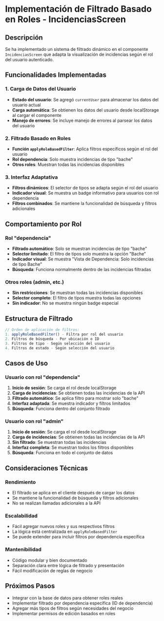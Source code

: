 # Implementación de Filtrado Basado en Roles - IncidenciasScreen

## Descripción
Se ha implementado un sistema de filtrado dinámico en el componente `IncidenciasScreen` que adapta la visualización de incidencias según el rol del usuario autenticado.

## Funcionalidades Implementadas

### 1. Carga de Datos del Usuario
- **Estado del usuario**: Se agregó `currentUser` para almacenar los datos del usuario actual
- **Carga automática**: Se obtienen los datos del usuario desde localStorage al cargar el componente
- **Manejo de errores**: Se incluye manejo de errores al parsear los datos del usuario

### 2. Filtrado Basado en Roles
- **Función `applyRoleBasedFilter`**: Aplica filtros específicos según el rol del usuario
- **Rol dependencia**: Solo muestra incidencias de tipo "bache"
- **Otros roles**: Muestran todas las incidencias disponibles

### 3. Interfaz Adaptativa
- **Filtros dinámicos**: El selector de tipos se adapta según el rol del usuario
- **Indicador visual**: Se muestra un badge informativo para usuarios con rol dependencia
- **Filtros combinados**: Se mantiene la funcionalidad de búsqueda y filtros adicionales

## Comportamiento por Rol

### Rol "dependencia"
- **Filtrado automático**: Solo se muestran incidencias de tipo "bache"
- **Selector limitado**: El filtro de tipos solo muestra la opción "Bache"
- **Indicador visual**: Se muestra "Vista de Dependencia: Solo incidencias de tipo Bache"
- **Búsqueda**: Funciona normalmente dentro de las incidencias filtradas

### Otros roles (admin, etc.)
- **Sin restricciones**: Se muestran todas las incidencias disponibles
- **Selector completo**: El filtro de tipos muestra todas las opciones
- **Sin indicador**: No se muestra ningún badge especial

## Estructura de Filtrado

```javascript
// Orden de aplicación de filtros:
1. applyRoleBasedFilter() - Filtra por rol del usuario
2. Filtros de búsqueda - Por ubicación o ID
3. Filtros de tipo - Según selección del usuario
4. Filtros de estado - Según selección del usuario
```

## Casos de Uso

### Usuario con rol "dependencia"
1. **Inicio de sesión**: Se carga el rol desde localStorage
2. **Carga de incidencias**: Se obtienen todas las incidencias de la API
3. **Filtrado automático**: Se aplica filtro para mostrar solo "bache"
4. **Interfaz adaptada**: Se muestra indicador y filtros limitados
5. **Búsqueda**: Funciona dentro del conjunto filtrado

### Usuario con rol "admin"
1. **Inicio de sesión**: Se carga el rol desde localStorage
2. **Carga de incidencias**: Se obtienen todas las incidencias de la API
3. **Sin filtrado**: Se muestran todas las incidencias
4. **Interfaz completa**: Se muestran todos los filtros disponibles
5. **Búsqueda**: Funciona en todo el conjunto de datos

## Consideraciones Técnicas

### Rendimiento
- El filtrado se aplica en el cliente después de cargar los datos
- Se mantiene la funcionalidad de búsqueda y filtros adicionales
- No se realizan llamadas adicionales a la API

### Escalabilidad
- Fácil agregar nuevos roles y sus respectivos filtros
- La lógica está centralizada en `applyRoleBasedFilter`
- Se puede extender para incluir filtros por dependencia específica

### Mantenibilidad
- Código modular y bien documentado
- Separación clara entre lógica de filtrado y presentación
- Fácil modificación de reglas de negocio

## Próximos Pasos
- Integrar con la base de datos para obtener roles reales
- Implementar filtrado por dependencia específica (ID de dependencia)
- Agregar más tipos de filtros según necesidades del negocio
- Implementar permisos de edición basados en roles
